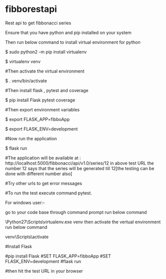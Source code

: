 # fibborestapi
Rest api to get fibbonacci series

Ensure that you have python and pip installed on your system

Then run below command to install virtual environment for python

$ sudo python2 -m pip install virtualenv

$ virtualenv venv

#Then activate the virtual environment

$ . venv/bin/activate

#Then install flask , pytest and coverage

$ pip install Flask pytest coverage

#Then export environment variables 

$ export FLASK_APP=fibboApp

$ export FLASK_ENV=development

#Now run the application

$ flask run

#The application will be available at : http://localhost:5000/fibbonacci/api/v1.0/series/12
in above test URL the number 12 says that the series will be generated till 12[the testing can be done with different number also]

#Try other urls to get error messages

#To run the test execute command pytest.




For windows user:-


go to your code base through command prompt<local repository>
  run below command
  
  \Python27\Scripts\virtualenv.exe venv
  then activate the vertual environment 
  run below command
  
  venv\Scripts\activate
  
  #Install Flask
  
  #pip install Flask
  #SET FLASK_APP=fibboApp
  #SET FLASK_ENV=development
  #flask run
  
  #then hit the test URL in your browser
  
  
  
  
  
  
  
